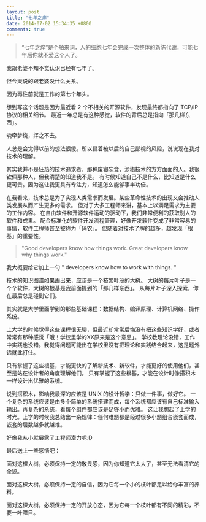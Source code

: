 ```yaml
---
layout: post
title: "七年之痒"
date: 2014-07-02 15:34:35 +0800
comments: true
---
```


> “七年之痒”是个舶来词，人的细胞七年会完成一次整体的新陈代谢，可能七年后你就不爱这个人了。

我跟老婆不知不觉认识已经有七年了。

但今天说的跟老婆没什么关系。

因为再往前就是工作的第七个年头。

<!-- more -->

想到写这个话题是因为最近看 2 个不相关的开源软件，发现最终都指向了 TCP/IP 协议的相关细节。
最近一年总是有这种感觉，软件的背后总是指向「那几样东西」。

魂牵梦绕，挥之不去。

人总是会觉得以前的想法很傻。所以冒着被以后的自己鄙视的风险，说说现在我对技术的理解。

其实我并不是狂热的技术追求者，那种废寝忘食，涉猎技术的方方面面的人。我很钦佩那种人，但我清楚的知道我不是。
有时候知道自己不是什么，比知道是什么更可贵。因为这让我更具有专注力，知道怎么能够事半功倍。

在我看来，技术总是为了实现人类需求而发展。某些革命性技术的出现又会推动人类发展从而产生更多的需求。
但对于大多工程师来讲，基本上以满足需求为主要的工作内容。
在自由软件和开源软件运动的驱动下，我们非常便利的获取别人的软件和成果。
配合标准化的软件开发流程管理，好像开发软件变成了非常容易的事情，软件工程师甚至被称为「码农」。
但随着对技术了解的越多，越发现「根基」的重要性。

> "Good developers know how things work. Great developers know why things work."

我大概要给它加上一句 " developers know how to work with things. "

技术的知识图谱如果画出来，应该是一个枝繁叶茂的大树。
大树的每片叶子是一个个软件，大树的根基是我前面提到的「那几样东西」。
从每片叶子深入探索，你在最后总是碰到它们。

其实就是大学里面学到的那些基础课程：数据结构、编译原理、计算机网络、操作系统。

上大学的时候觉得这些课程很无聊，但最近却常常后悔没有把这些知识学好，或者常常有那种感觉「哦！学校里学的XX原来是这个意思」。
学校教理论没错，工作中实践也没错。我觉得问题可能出在学校里没有把理论和实践结合起来，这是题外话就此打住。

只有掌握了这些根基，才能更快的了解新技术、新软件，才能更好的使用他们，甚至是站在设计者的角度理解他们。
只有掌握了这些根基，才能在设计时像搭积木一样设计出优雅的系统。

说到搭积木，影响我最深的应该是 UNIX 的设计哲学：只做一件事，做好它。
一个复杂的系统应该是由多个简单的系统搭建而成，每个系统都应该有自己标准输入输出。再复杂的系统，看每个组件都应该是足够小而优雅。
这让我想起了上学的时光。上学的时候我总结出一条规律：任何难题都是经过很多小题组合嵌套而成，嵌套的层数越多就越难。

好像我从小就展露了工程师潜力呢:D

最后送上一些感悟吧：

面对这棵大树，必须保持一定的敬畏感，因为你知道它太大了，甚至无法看清它的全貌。

面对这棵大树，必须保持一定的自信，因为它每一个小的枝叶都足以给你丰富的养料。

面对这棵大树，必须保持一定的开放心态，因为它每一个枝叶都有不同的精彩，不要一叶障目。

